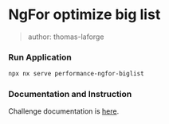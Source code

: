 # NgFor optimize big list

> author: thomas-laforge

### Run Application

```bash
npx nx serve performance-ngfor-biglist
```

### Documentation and Instruction

Challenge documentation is [here](https://angular-challenges.vercel.app/challenges/performance/37-ngfor-biglist/).
